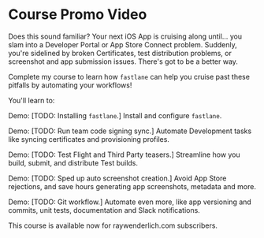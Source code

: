 # Course Promo Video

Does this sound familiar? Your next iOS App is cruising along until… you slam into a Developer Portal or App Store Connect problem. Suddenly, you're sidelined by broken Certificates, test distribution problems, or screenshot and app submission issues. There's got to be a better way.

Complete my course to learn how `fastlane` can help you cruise past these pitfalls by automating your workflows!

You'll learn to:

Demo: [TODO: Installing `fastlane`.]
Install and configure `fastlane`.

Demo: [TODO: Run team code signing sync.]
Automate Development tasks like syncing certificates and provisioning profiles.

Demo: [TODO: Test Flight and Third Party teasers.]
Streamline how you build, submit, and distribute Test builds.

Demo: [TODO: Sped up auto screenshot creation.]
Avoid App Store rejections, and save hours generating app screenshots, metadata and more.

Demo: [TODO: Git workflow.]
Automate even more, like app versioning and commits, unit tests, documentation and Slack notifications.

This course is available now for raywenderlich.com subscribers.